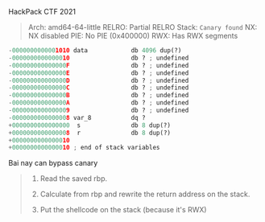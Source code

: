 HackPack CTF 2021

> Arch:     amd64-64-little
> RELRO:    Partial RELRO
> Stack:    `Canary found`
> NX:       NX disabled
> PIE:      No PIE (0x400000)
> RWX:      Has RWX segments

```python
-0000000000001010 data            db 4096 dup(?)
-0000000000000010                 db ? ; undefined
-000000000000000F                 db ? ; undefined
-000000000000000E                 db ? ; undefined
-000000000000000D                 db ? ; undefined
-000000000000000C                 db ? ; undefined
-000000000000000B                 db ? ; undefined
-000000000000000A                 db ? ; undefined
-0000000000000009                 db ? ; undefined
-0000000000000008 var_8           dq ?
+0000000000000000  s              db 8 dup(?)
+0000000000000008  r              db 8 dup(?)
+0000000000000010
+0000000000000010 ; end of stack variables
```

Bai nay can bypass canary

> 1. Read the saved rbp.
>
> 2. Calculate from rbp and rewrite the return address on the stack.
> 3. Put the shellcode on the stack (because it's RWX)



